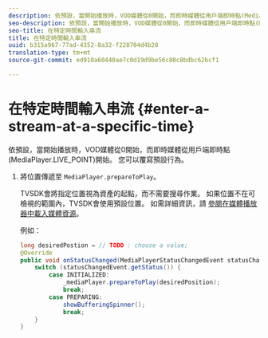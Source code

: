 ```yaml
---
description: 依預設，當開始播放時，VOD媒體從0開始，而即時媒體從用戶端即時點(MediaPlayer.LIVE_POINT)開始。 您可以覆寫預設行為。
seo-description: 依預設，當開始播放時，VOD媒體從0開始，而即時媒體從用戶端即時點(MediaPlayer.LIVE_POINT)開始。 您可以覆寫預設行為。
seo-title: 在特定時間輸入串流
title: 在特定時間輸入串流
uuid: b315a967-77ad-4352-8a32-f228704d4b20
translation-type: tm+mt
source-git-commit: ed910a60440ae7c0d19d9be56c80c8bdbc62bcf1

---
```



# 在特定時間輸入串流 {#enter-a-stream-at-a-specific-time}

依預設，當開始播放時，VOD媒體從0開始，而即時媒體從用戶端即時點(MediaPlayer.LIVE_POINT)開始。 您可以覆寫預設行為。

1. 將位置傳遞至 `MediaPlayer.prepareToPlay`。

   TVSDK會將指定位置視為資產的起點，而不需要搜尋作業。 如果位置不在可檢視的範圍內，TVSDK會使用預設位置。 如需詳細資訊，請 [參閱在媒體播放器中載入媒體資源](../../../tvsdk-3x-android-prog/android-3x-content-playback-options-android2/mediaplayer-initialize-for-video/android-3x-media-resource-load.md)。

   例如：

   ```java
   long desiredPostion = // TODO : choose a value; 
   @Override 
   public void onStatusChanged(MediaPlayerStatusChangedEvent statusChangedEvent) {   
       switch (statusChangedEvent.getStatus()) { 
           case INITIALIZED: 
               _mediaPlayer.prepareToPlay(desiredPosition); 
               break; 
           case PREPARING: 
               showBufferingSpinner(); 
               break; 
       } 
   }
   ```
